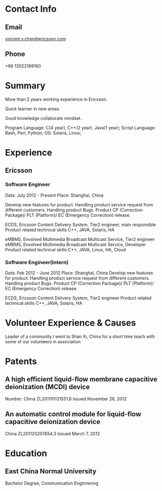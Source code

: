 # Contact Info #
## Email ##
vincent.y.chen@ericsson.com
## Phone ##
+86 13022168160

# Summary #
More than 2 years working experience in Ericsson.

Quick learner in new areas.

Good knowledge collaborate mindset. 

Program Language: C(4 year), C++(2 year), Java(1 year);
Script Language: Bash, Perl, Python;
OS: Solaris, Linux;


# Experience #

## Ericsson ##
### Software Engineer ###
Data: July 2012 - Present
Place: Shanghai, China

Develop new features for product.
Handling product service request from different customers.
Handling product Bugs.
Product CP (Correction Package)/ PLT (Platform)/ EC (Emergency Correction) release.

ECDS, Ericsson Content Delivery System, Tier2 engineer, main responsible 
Product related technical skills
C++, JAVA, Solaris, HA

eMBMS, Envolved Multimedia Broadcast Multicast Service, Tier2 engineer
eMBMS, Envolved Multimedia Broadcast Multicast Service, Developer
Product related technical skills
C++, JAVA, Linux, HA, Cloud

### Software Engineer(Intern) ###
Data: Feb 2012 - June 2012
Place: Shanghai, China
Develop new features for product.
Handling product service request from different customers.
Handling product Bugs.
Product CP (Correction Package)/ PLT (Platform)/ EC (Emergency Correction) release.

ECDS, Ericsson Content Delivery System, Tier2 engineer
Product related technical skills
C++, JAVA, Solaris, HA


# Volunteer Experience & Causes #

Leader of a community
I went to Shan Xi, China for a short time teach with some of our volunteers in association



# Patents #
## A high efficient liquid-flow membrane capacitive deionization (MCDI) device ##
Number: China ZL201110131551.8
Issued November 28, 2012
## An automatic control module for liquid-flow capacitive deionization device ##
China ZL201120207654.3
Issued March 7, 2012




# Education #
## East China Normal University ##
Bachelor Degree, Communication Enginnering
